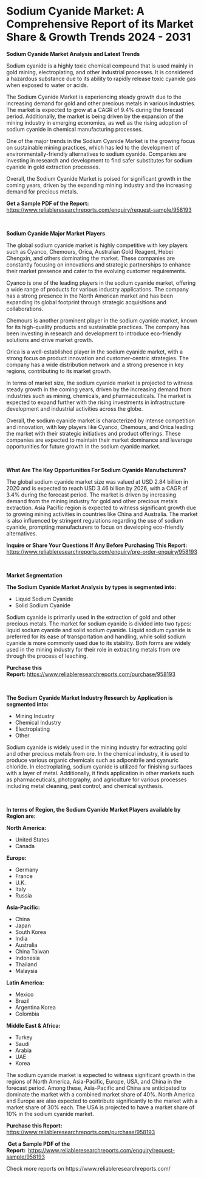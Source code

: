 <p><h1>Sodium Cyanide Market: A Comprehensive Report of its Market Share & Growth Trends 2024 - 2031</h1></p><p><strong>Sodium Cyanide Market Analysis and Latest Trends</strong></p>
<p><p>Sodium cyanide is a highly toxic chemical compound that is used mainly in gold mining, electroplating, and other industrial processes. It is considered a hazardous substance due to its ability to rapidly release toxic cyanide gas when exposed to water or acids.</p><p>The Sodium Cyanide Market is experiencing steady growth due to the increasing demand for gold and other precious metals in various industries. The market is expected to grow at a CAGR of 9.4% during the forecast period. Additionally, the market is being driven by the expansion of the mining industry in emerging economies, as well as the rising adoption of sodium cyanide in chemical manufacturing processes.</p><p>One of the major trends in the Sodium Cyanide Market is the growing focus on sustainable mining practices, which has led to the development of environmentally-friendly alternatives to sodium cyanide. Companies are investing in research and development to find safer substitutes for sodium cyanide in gold extraction processes.</p><p>Overall, the Sodium Cyanide Market is poised for significant growth in the coming years, driven by the expanding mining industry and the increasing demand for precious metals.</p></p>
<p><strong>Get a Sample PDF of the Report:&nbsp;</strong> <a href="https://www.reliableresearchreports.com/enquiry/request-sample/958193">https://www.reliableresearchreports.com/enquiry/request-sample/958193</a></p>
<p>&nbsp;</p>
<p><strong>Sodium Cyanide Major Market Players</strong></p>
<p><p>The global sodium cyanide market is highly competitive with key players such as Cyanco, Chemours, Orica, Australian Gold Reagent, Hebei Chengxin, and others dominating the market. These companies are constantly focusing on innovations and strategic partnerships to enhance their market presence and cater to the evolving customer requirements.</p><p>Cyanco is one of the leading players in the sodium cyanide market, offering a wide range of products for various industry applications. The company has a strong presence in the North American market and has been expanding its global footprint through strategic acquisitions and collaborations.</p><p>Chemours is another prominent player in the sodium cyanide market, known for its high-quality products and sustainable practices. The company has been investing in research and development to introduce eco-friendly solutions and drive market growth.</p><p>Orica is a well-established player in the sodium cyanide market, with a strong focus on product innovation and customer-centric strategies. The company has a wide distribution network and a strong presence in key regions, contributing to its market growth.</p><p>In terms of market size, the sodium cyanide market is projected to witness steady growth in the coming years, driven by the increasing demand from industries such as mining, chemicals, and pharmaceuticals. The market is expected to expand further with the rising investments in infrastructure development and industrial activities across the globe.</p><p>Overall, the sodium cyanide market is characterized by intense competition and innovation, with key players like Cyanco, Chemours, and Orica leading the market with their strategic initiatives and product offerings. These companies are expected to maintain their market dominance and leverage opportunities for future growth in the sodium cyanide market.</p></p>
<p>&nbsp;</p>
<p><strong>What Are The Key Opportunities For Sodium Cyanide Manufacturers?</strong></p>
<p><p>The global sodium cyanide market size was valued at USD 2.84 billion in 2020 and is expected to reach USD 3.46 billion by 2026, with a CAGR of 3.4% during the forecast period. The market is driven by increasing demand from the mining industry for gold and other precious metals extraction. Asia Pacific region is expected to witness significant growth due to growing mining activities in countries like China and Australia. The market is also influenced by stringent regulations regarding the use of sodium cyanide, prompting manufacturers to focus on developing eco-friendly alternatives.</p></p>
<p><strong>Inquire or Share Your Questions If Any Before Purchasing This Report:</strong> <a href="https://www.reliableresearchreports.com/enquiry/pre-order-enquiry/958193">https://www.reliableresearchreports.com/enquiry/pre-order-enquiry/958193</a></p>
<p>&nbsp;</p>
<p><strong>Market Segmentation</strong></p>
<p><strong>The Sodium Cyanide Market Analysis by types is segmented into:</strong></p>
<p><ul><li>Liquid Sodium Cyanide</li><li>Solid Sodium Cyanide</li></ul></p>
<p><p>Sodium cyanide is primarily used in the extraction of gold and other precious metals. The market for sodium cyanide is divided into two types: liquid sodium cyanide and solid sodium cyanide. Liquid sodium cyanide is preferred for its ease of transportation and handling, while solid sodium cyanide is more commonly used due to its stability. Both forms are widely used in the mining industry for their role in extracting metals from ore through the process of leaching.</p></p>
<p><strong>Purchase this Report:&nbsp;</strong><a href="https://www.reliableresearchreports.com/purchase/958193">https://www.reliableresearchreports.com/purchase/958193</a></p>
<p>&nbsp;</p>
<p><strong>The Sodium Cyanide Market Industry Research by Application is segmented into:</strong></p>
<p><ul><li>Mining Industry</li><li>Chemical Industry</li><li>Electroplating</li><li>Other</li></ul></p>
<p><p>Sodium cyanide is widely used in the mining industry for extracting gold and other precious metals from ore. In the chemical industry, it is used to produce various organic chemicals such as adiponitrile and cyanuric chloride. In electroplating, sodium cyanide is utilized for finishing surfaces with a layer of metal. Additionally, it finds application in other markets such as pharmaceuticals, photography, and agriculture for various processes including metal cleaning, pest control, and chemical synthesis.</p></p>
<p>&nbsp;</p>
<p><strong>In terms of Region, the Sodium Cyanide Market Players available by Region are:</strong></p>
<p>
    <p> <strong> North America: </strong>
        <ul>
            <li>United States</li>
            <li>Canada</li>
        </ul>
        </p> 
    <p> <strong> Europe: </strong>
        <ul>
            <li>Germany</li>
            <li>France</li>
            <li>U.K.</li>
            <li>Italy</li>
            <li>Russia</li>
        </ul>
        </p> 
    <p> <strong> Asia-Pacific: </strong>
        <ul>
            <li>China</li>
            <li>Japan</li>
            <li>South Korea</li>
            <li>India</li>
            <li>Australia</li>
            <li>China Taiwan</li>
            <li>Indonesia</li>
            <li>Thailand</li>
            <li>Malaysia</li>
        </ul>
        </p> 
    <p> <strong> Latin America: </strong>
        <ul>
            <li>Mexico</li>
            <li>Brazil</li>
            <li>Argentina Korea</li>
            <li>Colombia</li>
        </ul>
        </p> 
    <p> <strong> Middle East & Africa: </strong>
        <ul>
            <li>Turkey</li>
            <li>Saudi</li>
            <li>Arabia</li>
            <li>UAE</li>
            <li>Korea</li>
        </ul>
    </p>
    </p>
<p><p>The sodium cyanide market is expected to witness significant growth in the regions of North America, Asia-Pacific, Europe, USA, and China in the forecast period. Among these, Asia-Pacific and China are anticipated to dominate the market with a combined market share of 40%. North America and Europe are also expected to contribute significantly to the market with a market share of 30% each. The USA is projected to have a market share of 10% in the sodium cyanide market.</p></p>
<p><strong>Purchase this Report: </strong><a href="https://www.reliableresearchreports.com/purchase/958193">https://www.reliableresearchreports.com/purchase/958193</a></p>
<p>&nbsp;<strong>Get a Sample PDF of the Report:&nbsp;&nbsp;</strong><a href="https://www.reliableresearchreports.com/enquiry/request-sample/958193">https://www.reliableresearchreports.com/enquiry/request-sample/958193</a></p>
<p><strong></strong></p>
<p>Check more reports on https://www.reliableresearchreports.com/</p>